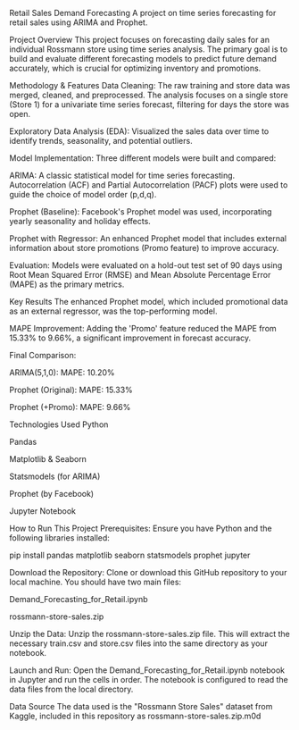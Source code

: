 Retail Sales Demand Forecasting
A project on time series forecasting for retail sales using ARIMA and Prophet.

Project Overview
This project focuses on forecasting daily sales for an individual Rossmann store using time series analysis. The primary goal is to build and evaluate different forecasting models to predict future demand accurately, which is crucial for optimizing inventory and promotions.

Methodology & Features
Data Cleaning: The raw training and store data was merged, cleaned, and preprocessed. The analysis focuses on a single store (Store 1) for a univariate time series forecast, filtering for days the store was open.

Exploratory Data Analysis (EDA): Visualized the sales data over time to identify trends, seasonality, and potential outliers.

Model Implementation: Three different models were built and compared:

ARIMA: A classic statistical model for time series forecasting. Autocorrelation (ACF) and Partial Autocorrelation (PACF) plots were used to guide the choice of model order (p,d,q).

Prophet (Baseline): Facebook's Prophet model was used, incorporating yearly seasonality and holiday effects.

Prophet with Regressor: An enhanced Prophet model that includes external information about store promotions (Promo feature) to improve accuracy.

Evaluation: Models were evaluated on a hold-out test set of 90 days using Root Mean Squared Error (RMSE) and Mean Absolute Percentage Error (MAPE) as the primary metrics.

Key Results
The enhanced Prophet model, which included promotional data as an external regressor, was the top-performing model.

MAPE Improvement: Adding the 'Promo' feature reduced the MAPE from 15.33% to 9.66%, a significant improvement in forecast accuracy.

Final Comparison:

ARIMA(5,1,0): MAPE: 10.20%

Prophet (Original): MAPE: 15.33%

Prophet (+Promo): MAPE: 9.66%

Technologies Used
Python

Pandas

Matplotlib & Seaborn

Statsmodels (for ARIMA)

Prophet (by Facebook)

Jupyter Notebook

How to Run This Project
Prerequisites: Ensure you have Python and the following libraries installed:

pip install pandas matplotlib seaborn statsmodels prophet jupyter


Download the Repository: Clone or download this GitHub repository to your local machine. You should have two main files:

Demand_Forecasting_for_Retail.ipynb

rossmann-store-sales.zip

Unzip the Data: Unzip the rossmann-store-sales.zip file. This will extract the necessary train.csv and store.csv files into the same directory as your notebook.

Launch and Run: Open the Demand_Forecasting_for_Retail.ipynb notebook in Jupyter and run the cells in order. The notebook is configured to read the data files from the local directory.

Data Source
The data used is the "Rossmann Store Sales" dataset from Kaggle, included in this repository as rossmann-store-sales.zip.m0d

